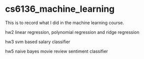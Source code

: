 # cs6136_machine_learning
This is to record what I did in the machine learning course.

hw2  linear regression, polynomial regression and ridge regression

hw3  svm based salary classifier

hw5  naive bayes movie review sentiment classifier
